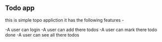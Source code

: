 ## Todo app

this is simple topo appliction 
it has the following features -

-A user can login
-A user can add there todos
-A user can mark there todo done
-A user can see all there todos

